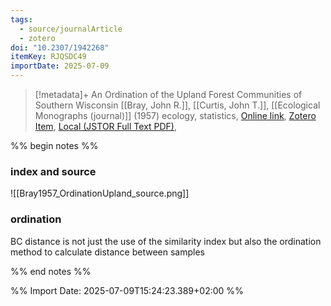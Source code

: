 ```yaml
---
tags:
  - source/journalArticle
  - zotero
doi: "10.2307/1942268"
itemKey: RJQSDC49
importDate: 2025-07-09
---
```

>[!metadata]+
> An Ordination of the Upland Forest Communities of Southern Wisconsin
> [[Bray, John R.]], [[Curtis, John T.]], 
> [[Ecological Monographs (journal)]] (1957)
> ecology, statistics, 
> [Online link](https://www.jstor.org/stable/1942268), [Zotero Item](zotero://select/library/items/RJQSDC49), [Local (JSTOR Full Text PDF)](file://C:/Users/aburg/Documents/references/zotero/storage/Y98XEE55/Bray1957_OrdinationUpland.pdf), 

%% begin notes %%
### index and source
![[Bray1957_OrdinationUpland_source.png]]
### ordination
BC distance is not just the use of the similarity index but also the ordination method to calculate distance between samples

%% end notes %%

%% Import Date: 2025-07-09T15:24:23.389+02:00 %%
